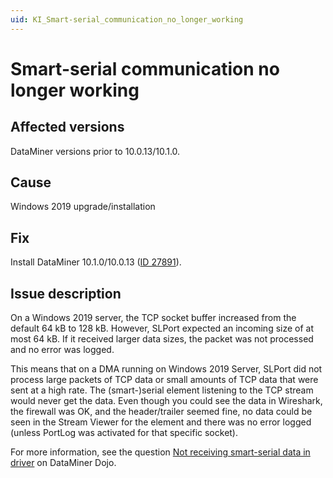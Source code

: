 ```yaml
---
uid: KI_Smart-serial_communication_no_longer_working
---
```


# Smart-serial communication no longer working

## Affected versions

DataMiner versions prior to 10.0.13/10.1.0.

## Cause

Windows 2019 upgrade/installation

## Fix

Install DataMiner 10.1.0/10.0.13 ([ID 27891](xref:General_Main_Release_10.1.0_enhancements#slport-now-automatically-resizes-the-socket-buffer-before-receiving-data-from-a-socket-id-27891)).

## Issue description

On a Windows 2019 server, the TCP socket buffer increased from the default 64 kB to 128 kB. However, SLPort expected an incoming size of at most 64 kB. If it received larger data sizes, the packet was not processed and no error was logged.

This means that on a DMA running on Windows 2019 Server, SLPort did not process large packets of TCP data or small amounts of TCP data that were sent at a high rate. The (smart-)serial element listening to the TCP stream would never get the data. Even though you could see the data in Wireshark, the firewall was OK, and the header/trailer seemed fine, no data could be seen in the Stream Viewer for the element and there was no error logged (unless PortLog was activated for that specific socket).

For more information, see the question [Not receiving smart-serial data in driver](https://community.dataminer.services/question/not-receiving-smart-serial-data-in-driver/) on DataMiner Dojo.
